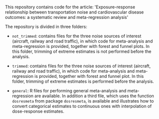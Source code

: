 This repository contains code for the article: 'Exposure-response relationship between transportation noise and cardiovascular disease outcomes: a systematic review and meta-regression analysis'

The repository is divided in three folders:

* `not_trimmed`: contains files for the three noise sources of interest (aircraft, railway and road traffic), in which code for meta-analysis and meta-regression is provided, together with forest and funnel plots. In this folder, trimming of extreme estimates is not performed before the analysis.

* `trimmed`: contains files for the three noise sources of interest (aircraft, railway and road traffic), in which code for meta-analysis and meta-regression is provided, together with forest and funnel plot. In this folder, trimming of extreme estimates is performed before the analysis.

* `general`: R files for performing general meta-analysis and meta-regression are available. In addition a third file, which uses the function `dosresmeta` from package `dosresmeta`, is available and illustrates how to convert categorical estimates to continuous ones with interpolation of dose-response estimates. 
